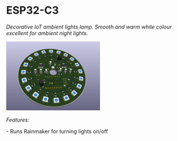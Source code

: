 # ESP32-C3

_Decorative IoT ambient lights lamp. Smooth and warm white colour excellent for ambient night lights._

<img alt="ESP32-Node PCB" src="https://github.com/alexandrebobkov/ESP32-C3_Night-Lamp/blob/main/assets/esp32-wroom-table-lights.jpg" width="50%"/>

<p><i>Features:</i></p>
- Runs Rainmaker for turning lights on/off
